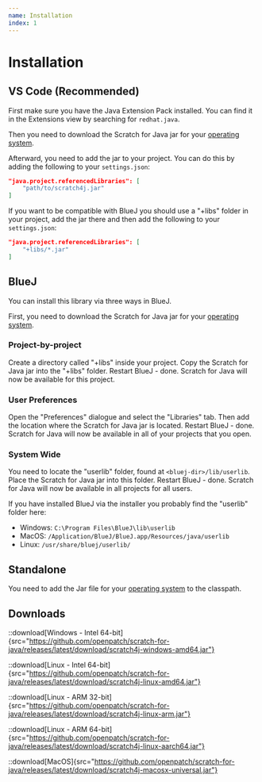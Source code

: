 ```yaml
---
name: Installation
index: 1
---
```


# Installation

## VS Code (Recommended)

First make sure you have the Java Extension Pack installed. You can find it in the Extensions view by searching for `redhat.java`.

Then you need to download the Scratch for Java jar for your [operating system](#downloads).

Afterward, you need to add the jar to your project. You can do this by adding the following to your `settings.json`:

```json
"java.project.referencedLibraries": [
    "path/to/scratch4j.jar"
]
```

If you want to be compatible with BlueJ you should use a "+libs" folder in your project, add the jar there and then add the following to your `settings.json`:

```json
"java.project.referencedLibraries": [
    "+libs/*.jar"
]
```

## BlueJ

You can install this library via three ways in BlueJ.

First, you need to download the Scratch for Java jar for your [operating system](#downloads).

### Project-by-project

Create a directory called "+libs" inside your project. Copy the Scratch for Java jar into the "+libs" folder. Restart BlueJ - done. Scratch for Java will now be available for this project.

### User Preferences

Open the "Preferences" dialogue and select the "Libraries" tab. Then add the location where the Scratch for Java jar is located. Restart BlueJ - done. Scratch for Java will now be available in all of your projects that you open.

### System Wide

You need to locate the "userlib" folder, found at `<bluej-dir>/lib/userlib`. Place the Scratch for Java jar into this folder. Restart BlueJ - done. Scratch for Java will now be available in all projects for all users.

If you have installed BlueJ via the installer you probably find the "userlib" folder here:

- Windows: `C:\Program Files\BlueJ\lib\userlib`
- MacOS: `/Application/BlueJ/BlueJ.app/Resources/java/userlib`
- Linux: `/usr/share/bluej/userlib/`

## Standalone

You need to add the Jar file for your [operating system](#downloads) to the classpath.

## Downloads

::download[Windows - Intel 64-bit]{src="https://github.com/openpatch/scratch-for-java/releases/latest/download/scratch4j-windows-amd64.jar"}

::download[Linux - Intel 64-bit]{src="https://github.com/openpatch/scratch-for-java/releases/latest/download/scratch4j-linux-amd64.jar"}

::download[Linux - ARM 32-bit]{src="https://github.com/openpatch/scratch-for-java/releases/latest/download/scratch4j-linux-arm.jar"}

::download[Linux - ARM 64-bit]{src="https://github.com/openpatch/scratch-for-java/releases/latest/download/scratch4j-linux-aarch64.jar"}

::download[MacOS]{src="https://github.com/openpatch/scratch-for-java/releases/latest/download/scratch4j-macosx-universal.jar"}
